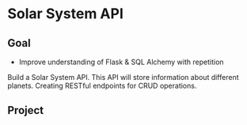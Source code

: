 # Solar System API

## Goal


* Improve understanding of Flask & SQL Alchemy with repetition

Build a Solar System API. This API will store information about different planets.
Creating RESTful endpoints for CRUD operations.

## Project
